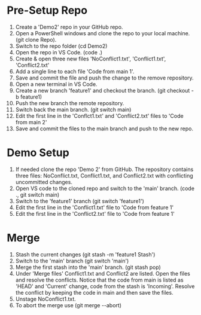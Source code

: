 # Pre-Setup Repo

1. Create a 'Demo2' repo in your GitHub repo.
1. Open a PowerShell windows and clone the repo to your local machine. (git clone Repo).
1. Switch to the repo folder (cd Demo2)
1. Open the repo in VS Code. (code .)
1. Create & open three new files 'NoConflict1.txt', 'Conflict1.txt', 'Conflict2.txt'
1. Add a single line to each file 'Code from main 1'.
1. Save and commit the file and push the change to the remove repository.
1. Open a new terminal in VS Code.
1. Create a new branch 'feature1' and checkout the branch. (git checkout -b feature1)
1. Push the new branch the remote repository.
1. Switch back the main branch. (git switch main)
1. Edit the first line in the 'Conflct1.txt' and 'Conflict2.txt' files to 'Code from main 2'
1. Save and commit the files to the main branch and push to the new repo.

# Demo Setup

1. If needed clone the repo 'Demo 2' from GitHub. The repository contains three files: NoConflict.txt, Conflict1.txt, and Conflict2.txt with conflicting uncommitted changes.
1. Open VS code to the cloned repo and switch to the 'main' branch. (code ., git switch main)
1. Switch to the 'feature1' branch (git switch 'feature1')
1. Edit the first line in the 'Conflict1.txt' file to 'Code from feature 1'
1. Edit the first line in the 'Conflict2.txt' file to 'Code from feature 1'

# Merge

1. Stash the current changes (git stash -m 'feature1 Stash')
1. Switch to the 'main' branch (git switch 'main')
1. Merge the first stash into the 'main' branch. (git stash pop)
1. Under 'Merge files' Conflict1.txt and Conflict2 are listed. Open the files and resolve the conflicts. Notice that the code from main is listed as 'HEAD' and 'Current' change, code from the stash is 'Incoming'. Resolve the conflict by keeping the code in main and then save the files.
1. Unstage NoConflict1.txt.
1. To abort the merge use (git merge --abort)
